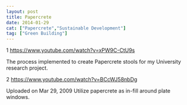```yaml
---
layout: post
title: Papercrete
date: 2014-01-29
cat: ["Papercrete","Sustainable Development"]
tag: ["Green Building"]
---
```


1 https://www.youtube.com/watch?v=xPW9C-CtU9s 

The process implemented to create Papercrete stools for my University research project.

2  https://www.youtube.com/watch?v=BCcWJ58nbDg

Uploaded on Mar 29, 2009
Utilize papercrete as in-fill around plate windows.